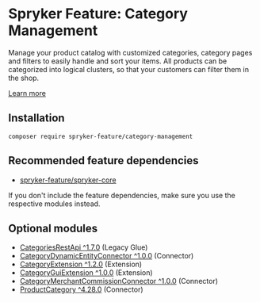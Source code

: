 # Spryker Feature: Category Management

Manage your product catalog with customized categories, category pages and filters to easily handle and sort your items. All products can be categorized into logical clusters, so that your customers can filter them in the shop.

[Learn more](https://docs.spryker.com/docs/pbc/all/product-information-management/202307.0/base-shop/feature-overviews/category-management-feature-overview.html)

## Installation

```
composer require spryker-feature/category-management
```

## Recommended feature dependencies
- [spryker-feature/spryker-core](https://github.com/spryker-feature/spryker-core)

If you don't include the feature dependencies, make sure you use the respective modules instead.

## Optional modules
- [CategoriesRestApi ^1.7.0](https://github.com/spryker/categories-rest-api) (Legacy Glue)
- [CategoryDynamicEntityConnector ^1.0.0](https://github.com/spryker/category-dynamic-entity-connector) (Connector)
- [CategoryExtension ^1.2.0](https://github.com/spryker/category-extension) (Extension)
- [CategoryGuiExtension ^1.0.0](https://github.com/spryker/category-gui-extension) (Extension)
- [CategoryMerchantCommissionConnector ^1.0.0](https://github.com/spryker/category-merchant-commission-connector) (Connector)
- [ProductCategory ^4.28.0](https://github.com/spryker/product-category) (Connector)
